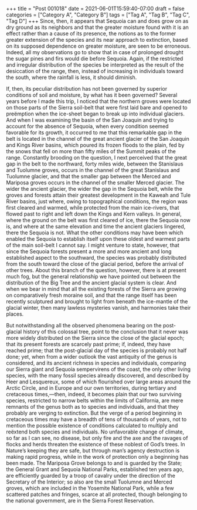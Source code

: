 +++
title = "Post 001018"
date = 2021-06-01T15:59:40-07:00
draft = false
categories = ["Category A", "Category B"]
tags = ["Tag A", "Tag B", "Tag C", "Tag D"]
+++
Since, then, it appears that Sequoia can and does grow on as dry ground as its neighbors and that the greater moisture found with it is an effect rather than a cause of its presence, the notions as to the former greater extension of the species and its near approach to extinction, based on its supposed dependence on greater moisture, are seen to be erroneous. Indeed, all my observations go to show that in case of prolonged drought the sugar pines and firs would die before Sequoia. Again, if the restricted and irregular distribution of the species be interpreted as the result of the desiccation of the range, then, instead of increasing in individuals toward the south, where the rainfall is less, it should diminish.

If, then, its peculiar distribution has not been governed by superior conditions of soil and moisture, by what has it been governed? Several years before I made this trip, I noticed that the northern groves were located on those parts of the Sierra soil-belt that were first laid bare and opened to preëmption when the ice-sheet began to break up into individual glaciers. And when I was examining the basin of the San Joaquin and trying to account for the absence of Sequoia, when every condition seemed favorable for its growth, it occurred to me that this remarkable gap in the belt is located in the channel of the great ancient glacier of the San Joaquin and Kings River basins, which poured its frozen floods to the plain, fed by the snows that fell on more than fifty miles of the Summit peaks of the range. Constantly brooding on the question, I next perceived that the great gap in the belt to the northward, forty miles wide, between the Stanislaus and Tuolumne groves, occurs in the channel of the great Stanislaus and Tuolumne glacier, and that the smaller gap between the Merced and Mariposa groves occurs in the channel of the smaller Merced glacier. The wider the ancient glacier, the wider the gap in the Sequoia belt, while the groves and forests attain their greatest development in the Kaweah and Tule River basins, just where, owing to topographical conditions, the region was first cleared and warmed, while protected from the main ice-rivers, that flowed past to right and left down the Kings and Kern valleys. In general, where the ground on the belt was first cleared of ice, there the Sequoia now is, and where at the same elevation and time the ancient glaciers lingered, there the Sequoia is not. What the other conditions may have been which enabled the Sequoia to establish itself upon these oldest and warmest parts of the main soil-belt I cannot say. I might venture to state, however, that since the Sequoia forests present a more and more ancient and long established aspect to the southward, the species was probably distributed from the south toward the close of the glacial period, before the arrival of other trees. About this branch of the question, however, there is at present much fog, but the general relationship we have pointed out between the distribution of the Big Tree and the ancient glacial system is clear. And when we bear in mind that all the existing forests of the Sierra are growing on comparatively fresh moraine soil, and that the range itself has been recently sculptured and brought to light from beneath the ice-mantle of the glacial winter, then many lawless mysteries vanish, and harmonies take their places.

But notwithstanding all the observed phenomena bearing on the post-glacial history of this colossal tree, point to the conclusion that it never was more widely distributed on the Sierra since the close of the glacial epoch; that its present forests are scarcely past prime; if, indeed, they have reached prime; that the post-glacial day of the species is probably not half done; yet, when from a wider outlook the vast antiquity of the genus is considered, and its ancient richness in species and individuals, comparing our Sierra giant and Sequoia sempervirens of the coast, the only other living species, with the many fossil species already discovered, and described by Heer and Lesquereux, some of which flourished over large areas around the Arctic Circle, and in Europe and our own territories, during tertiary and cretaceous times,—then, indeed, it becomes plain that our two surviving species, restricted to narrow belts within the limits of California, are mere remnants of the genus both as to species and individuals, and that they probably are verging to extinction. But the verge of a period beginning in cretaceous times may have a breadth of tens of thousands of years, not to mention the possible existence of conditions calculated to multiply and reëxtend both species and individuals. No unfavorable change of climate, so far as I can see, no disease, but only fire and the axe and the ravages of flocks and herds threaten the existence of these noblest of God’s trees. In Nature’s keeping they are safe, but through man’s agency destruction is making rapid progress, while in the work of protection only a beginning has been made. The Mariposa Grove belongs to and is guarded by the State; the General Grant and Sequoia National Parks, established ten years ago, are efficiently guarded by a troop of cavalry under the direction of the Secretary of the Interior; so also are the small Tuolumne and Merced groves, which are included in the Yosemite National Park, while a few scattered patches and fringes, scarce at all protected, though belonging to the national government, are in the Sierra Forest Reservation.
